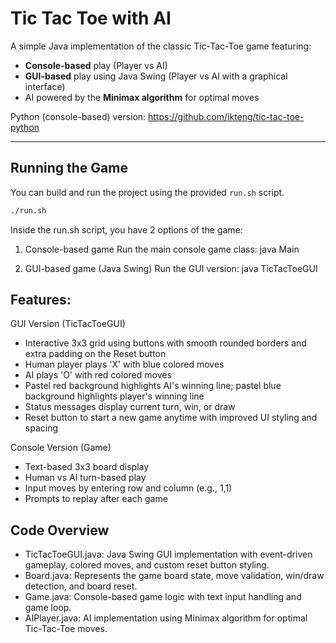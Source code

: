 # Tic Tac Toe with AI

A simple Java implementation of the classic Tic-Tac-Toe game featuring:

- **Console-based** play (Player vs AI)
- **GUI-based** play using Java Swing (Player vs AI with a graphical interface)
- AI powered by the **Minimax algorithm** for optimal moves

Python (console-based) version: https://github.com/ikteng/tic-tac-toe-python

---

## Running the Game

You can build and run the project using the provided `run.sh` script.

```bash
./run.sh
```

Inside the run.sh script, you have 2 options of the game:
1. Console-based game
    Run the main console game class: java Main

2. GUI-based game (Java Swing)
    Run the GUI version: java TicTacToeGUI

## Features:
GUI Version (TicTacToeGUI)
- Interactive 3x3 grid using buttons with smooth rounded borders and extra padding on the Reset button
- Human player plays 'X' with blue colored moves
- AI plays 'O' with red colored moves
- Pastel red background highlights AI's winning line; pastel blue background highlights player's winning line
- Status messages display current turn, win, or draw
- Reset button to start a new game anytime with improved UI styling and spacing

Console Version (Game)
- Text-based 3x3 board display
- Human vs AI turn-based play
- Input moves by entering row and column (e.g., 1,1)
- Prompts to replay after each game

## Code Overview
- TicTacToeGUI.java: Java Swing GUI implementation with event-driven gameplay, colored moves, and custom reset button styling.
- Board.java: Represents the game board state, move validation, win/draw detection, and board reset.
- Game.java: Console-based game logic with text input handling and game loop.
- AIPlayer.java: AI implementation using Minimax algorithm for optimal Tic-Tac-Toe moves.
